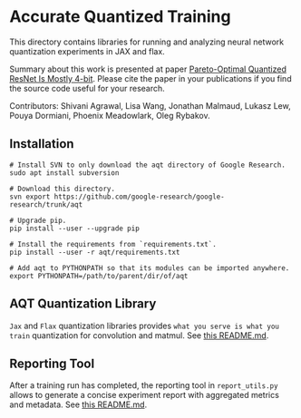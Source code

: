 # Accurate Quantized Training

This directory contains libraries for running and analyzing
neural network quantization experiments in JAX and flax.

Summary about this work is presented at paper [Pareto-Optimal Quantized ResNet Is Mostly 4-bit](https://arxiv.org/abs/2105.03536).
Please cite the paper in your publications if you find the source code useful for your research.

Contributors: Shivani Agrawal, Lisa Wang, Jonathan Malmaud, Lukasz Lew,
Pouya Dormiani, Phoenix Meadowlark, Oleg Rybakov.

## Installation
```
# Install SVN to only download the aqt directory of Google Research.
sudo apt install subversion

# Download this directory.
svn export https://github.com/google-research/google-research/trunk/aqt

# Upgrade pip.
pip install --user --upgrade pip

# Install the requirements from `requirements.txt`.
pip install --user -r aqt/requirements.txt

# Add aqt to PYTHONPATH so that its modules can be imported anywhere.
export PYTHONPATH=/path/to/parent/dir/of/aqt
```

## AQT Quantization Library

`Jax` and `Flax` quantization libraries provides `what you serve is what you train`
quantization for convolution and matmul. See [this README.md](./jax/README.md).

## Reporting Tool

After a training run has completed, the reporting tool in
`report_utils.py` allows to generate a concise experiment report with aggregated
metrics and metadata. See [this README.md](./utils/README.md).
